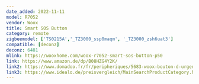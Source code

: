 ```yaml
---
date_added: 2022-11-11
model: R7052
vendor: Woox
title: Smart SOS Button
category: remote
zigbeemodel: ['TS0215A','_TZ3000_ssp0maqm', '_TZ3000_zsh6uat3']
compatible: [deconz]
deconz: 6481
mlink: https://wooxhome.com/woox-r7052-smart-sos-button-p50 
link: https://www.amazon.de/dp/B08HZG4Y2K/
link2: https://www.domadoo.fr/fr/peripheriques/5683-woox-bouton-d-urgence-sos-zigbee-30-8435606701112.html
link3: https://www.idealo.de/preisvergleich/MainSearchProductCategory.html?q=r7052
---
```

